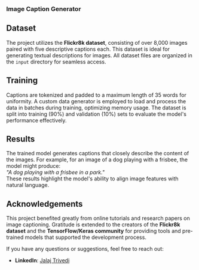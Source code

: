 ### Image Caption Generator

## Dataset
The project utilizes the **Flickr8k dataset**, consisting of over 8,000 images paired with five descriptive captions each. This dataset is ideal for generating textual descriptions for images. All dataset files are organized in the `input` directory for seamless access.

## Training
Captions are tokenized and padded to a maximum length of 35 words for uniformity. A custom data generator is employed to load and process the data in batches during training, optimizing memory usage. The dataset is split into training (90%) and validation (10%) sets to evaluate the model's performance effectively.

## Results
The trained model generates captions that closely describe the content of the images. For example, for an image of a dog playing with a frisbee, the model might produce:  
*"A dog playing with a frisbee in a park."*  
These results highlight the model's ability to align image features with natural language.

## Acknowledgements
This project benefited greatly from online tutorials and research papers on image captioning. Gratitude is extended to the creators of the **Flickr8k dataset** and the **TensorFlow/Keras community** for providing tools and pre-trained models that supported the development process.

If you have any questions or suggestions, feel free to reach out:

- **LinkedIn**: [Jalaj Trivedi](https://www.linkedin.com/in/jalaj-trivedi-961b62221)
